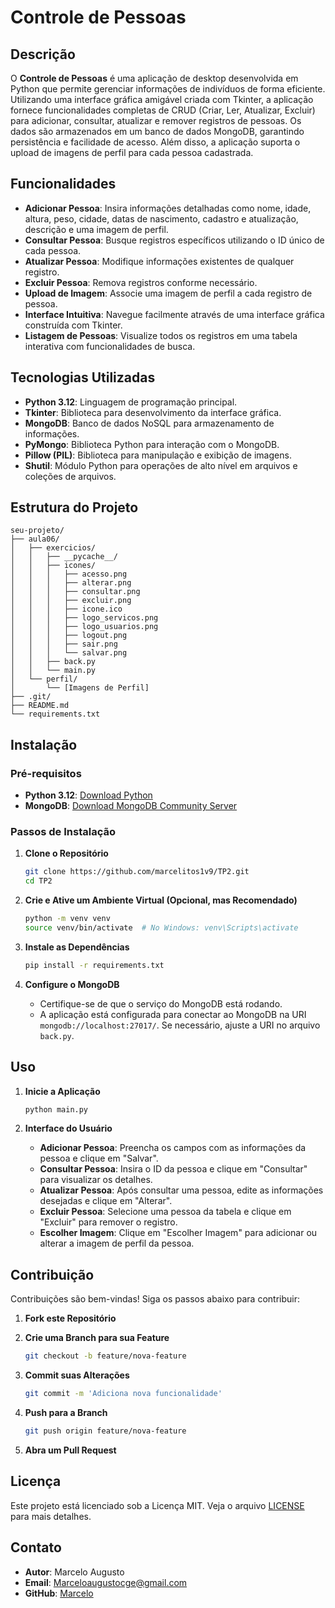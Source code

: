 # Controle de Pessoas

## Descrição

O **Controle de Pessoas** é uma aplicação de desktop desenvolvida em Python que permite gerenciar informações de indivíduos de forma eficiente. Utilizando uma interface gráfica amigável criada com Tkinter, a aplicação fornece funcionalidades completas de CRUD (Criar, Ler, Atualizar, Excluir) para adicionar, consultar, atualizar e remover registros de pessoas. Os dados são armazenados em um banco de dados MongoDB, garantindo persistência e facilidade de acesso. Além disso, a aplicação suporta o upload de imagens de perfil para cada pessoa cadastrada.

## Funcionalidades

- **Adicionar Pessoa**: Insira informações detalhadas como nome, idade, altura, peso, cidade, datas de nascimento, cadastro e atualização, descrição e uma imagem de perfil.
- **Consultar Pessoa**: Busque registros específicos utilizando o ID único de cada pessoa.
- **Atualizar Pessoa**: Modifique informações existentes de qualquer registro.
- **Excluir Pessoa**: Remova registros conforme necessário.
- **Upload de Imagem**: Associe uma imagem de perfil a cada registro de pessoa.
- **Interface Intuitiva**: Navegue facilmente através de uma interface gráfica construída com Tkinter.
- **Listagem de Pessoas**: Visualize todos os registros em uma tabela interativa com funcionalidades de busca.

## Tecnologias Utilizadas

- **Python 3.12**: Linguagem de programação principal.
- **Tkinter**: Biblioteca para desenvolvimento da interface gráfica.
- **MongoDB**: Banco de dados NoSQL para armazenamento de informações.
- **PyMongo**: Biblioteca Python para interação com o MongoDB.
- **Pillow (PIL)**: Biblioteca para manipulação e exibição de imagens.
- **Shutil**: Módulo Python para operações de alto nível em arquivos e coleções de arquivos.

## Estrutura do Projeto

```
seu-projeto/
├── aula06/
│   ├── exercicios/
│   │   ├── __pycache__/
│   │   ├── icones/
│   │   │   ├── acesso.png
│   │   │   ├── alterar.png
│   │   │   ├── consultar.png
│   │   │   ├── excluir.png
│   │   │   ├── icone.ico
│   │   │   ├── logo_servicos.png
│   │   │   ├── logo_usuarios.png
│   │   │   ├── logout.png
│   │   │   ├── sair.png
│   │   │   └── salvar.png
│   │   ├── back.py
│   │   └── main.py
│   └── perfil/
│       └── [Imagens de Perfil]
├── .git/
├── README.md
└── requirements.txt
```

## Instalação

### Pré-requisitos

- **Python 3.12**: [Download Python](https://www.python.org/downloads/)
- **MongoDB**: [Download MongoDB Community Server](https://www.mongodb.com/try/download/community)

### Passos de Instalação

1. **Clone o Repositório**

    ```bash
    git clone https://github.com/marcelitos1v9/TP2.git
    cd TP2
    ```

2. **Crie e Ative um Ambiente Virtual (Opcional, mas Recomendado)**

    ```bash
    python -m venv venv
    source venv/bin/activate  # No Windows: venv\Scripts\activate
    ```

3. **Instale as Dependências**

    ```bash
    pip install -r requirements.txt
    ```

4. **Configure o MongoDB**

    - Certifique-se de que o serviço do MongoDB está rodando.
    - A aplicação está configurada para conectar ao MongoDB na URI `mongodb://localhost:27017/`. Se necessário, ajuste a URI no arquivo `back.py`.

## Uso

1. **Inicie a Aplicação**

    ```bash
    python main.py
    ```

2. **Interface do Usuário**

    - **Adicionar Pessoa**: Preencha os campos com as informações da pessoa e clique em "Salvar".
    - **Consultar Pessoa**: Insira o ID da pessoa e clique em "Consultar" para visualizar os detalhes.
    - **Atualizar Pessoa**: Após consultar uma pessoa, edite as informações desejadas e clique em "Alterar".
    - **Excluir Pessoa**: Selecione uma pessoa da tabela e clique em "Excluir" para remover o registro.
    - **Escolher Imagem**: Clique em "Escolher Imagem" para adicionar ou alterar a imagem de perfil da pessoa.

## Contribuição

Contribuições são bem-vindas! Siga os passos abaixo para contribuir:

1. **Fork este Repositório**
2. **Crie uma Branch para sua Feature**

    ```bash
    git checkout -b feature/nova-feature
    ```

3. **Commit suas Alterações**

    ```bash
    git commit -m 'Adiciona nova funcionalidade'
    ```

4. **Push para a Branch**

    ```bash
    git push origin feature/nova-feature
    ```

5. **Abra um Pull Request**

## Licença

Este projeto está licenciado sob a Licença MIT. Veja o arquivo [LICENSE](LICENSE) para mais detalhes.

## Contato

- **Autor**: Marcelo Augusto
- **Email**: Marceloaugustocge@gmail.com
- **GitHub**: [Marcelo](https://github.com/marcelitos1v9)

